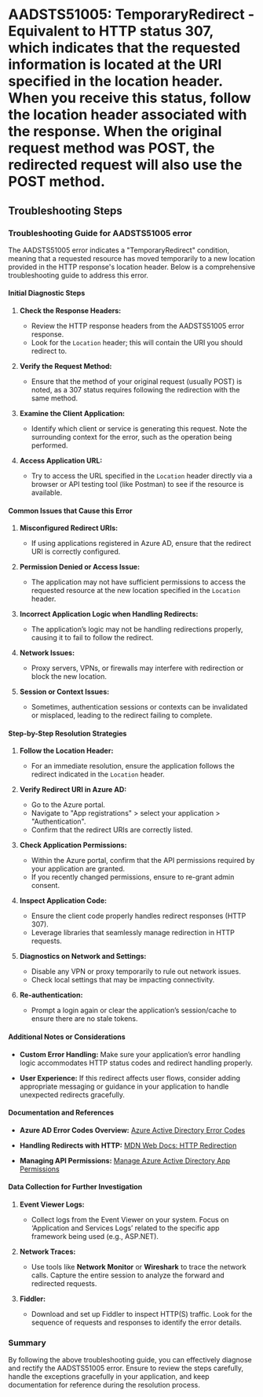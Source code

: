
# AADSTS51005: TemporaryRedirect - Equivalent to HTTP status 307, which indicates that the requested information is located at the URI specified in the location header. When you receive this status, follow the location header associated with the response. When the original request method was POST, the redirected request will also use the POST method.


## Troubleshooting Steps
### Troubleshooting Guide for AADSTS51005 error

The AADSTS51005 error indicates a "TemporaryRedirect" condition, meaning that a requested resource has moved temporarily to a new location provided in the HTTP response's location header. Below is a comprehensive troubleshooting guide to address this error.

#### Initial Diagnostic Steps

1. **Check the Response Headers:**
   - Review the HTTP response headers from the AADSTS51005 error response.
   - Look for the `Location` header; this will contain the URI you should redirect to.
   
2. **Verify the Request Method:**
   - Ensure that the method of your original request (usually POST) is noted, as a 307 status requires following the redirection with the same method.

3. **Examine the Client Application:**
   - Identify which client or service is generating this request. Note the surrounding context for the error, such as the operation being performed.

4. **Access Application URL:**
   - Try to access the URL specified in the `Location` header directly via a browser or API testing tool (like Postman) to see if the resource is available.

#### Common Issues that Cause this Error

1. **Misconfigured Redirect URIs:**
   - If using applications registered in Azure AD, ensure that the redirect URI is correctly configured.

2. **Permission Denied or Access Issue:**
   - The application may not have sufficient permissions to access the requested resource at the new location specified in the `Location` header.

3. **Incorrect Application Logic when Handling Redirects:**
   - The application’s logic may not be handling redirections properly, causing it to fail to follow the redirect.

4. **Network Issues:**
   - Proxy servers, VPNs, or firewalls may interfere with redirection or block the new location.

5. **Session or Context Issues:**
   - Sometimes, authentication sessions or contexts can be invalidated or misplaced, leading to the redirect failing to complete.

#### Step-by-Step Resolution Strategies

1. **Follow the Location Header:**
   - For an immediate resolution, ensure the application follows the redirect indicated in the `Location` header.

2. **Verify Redirect URI in Azure AD:**
   - Go to the Azure portal.
   - Navigate to "App registrations" > select your application > "Authentication".
   - Confirm that the redirect URIs are correctly listed.

3. **Check Application Permissions:**
   - Within the Azure portal, confirm that the API permissions required by your application are granted.
   - If you recently changed permissions, ensure to re-grant admin consent.

4. **Inspect Application Code:**
   - Ensure the client code properly handles redirect responses (HTTP 307).
   - Leverage libraries that seamlessly manage redirection in HTTP requests.

5. **Diagnostics on Network and Settings:**
   - Disable any VPN or proxy temporarily to rule out network issues.
   - Check local settings that may be impacting connectivity.

6. **Re-authentication:**
   - Prompt a login again or clear the application’s session/cache to ensure there are no stale tokens.

#### Additional Notes or Considerations

- **Custom Error Handling:**
  Make sure your application’s error handling logic accommodates HTTP status codes and redirect handling properly.

- **User Experience:**
  If this redirect affects user flows, consider adding appropriate messaging or guidance in your application to handle unexpected redirects gracefully.

#### Documentation and References

- **Azure AD Error Codes Overview:**
  [Azure Active Directory Error Codes](https://learn.microsoft.com/en-us/azure/active-directory/develop/reference-aadsts-error-codes)
  
- **Handling Redirects with HTTP:**
  [MDN Web Docs: HTTP Redirection](https://developer.mozilla.org/en-US/docs/Web/HTTP/Redirections)

- **Managing API Permissions:**
  [Manage Azure Active Directory App Permissions](https://learn.microsoft.com/en-us/azure/active-directory/develop/scenario-desktop-app-api-permissions)

#### Data Collection for Further Investigation

1. **Event Viewer Logs:**
   - Collect logs from the Event Viewer on your system. Focus on ‘Application and Services Logs’ related to the specific app framework being used (e.g., ASP.NET).

2. **Network Traces:**
   - Use tools like **Network Monitor** or **Wireshark** to trace the network calls. Capture the entire session to analyze the forward and redirected requests.

3. **Fiddler:**
   - Download and set up Fiddler to inspect HTTP(S) traffic. Look for the sequence of requests and responses to identify the error details.

### Summary

By following the above troubleshooting guide, you can effectively diagnose and rectify the AADSTS51005 error. Ensure to review the steps carefully, handle the exceptions gracefully in your application, and keep documentation for reference during the resolution process.